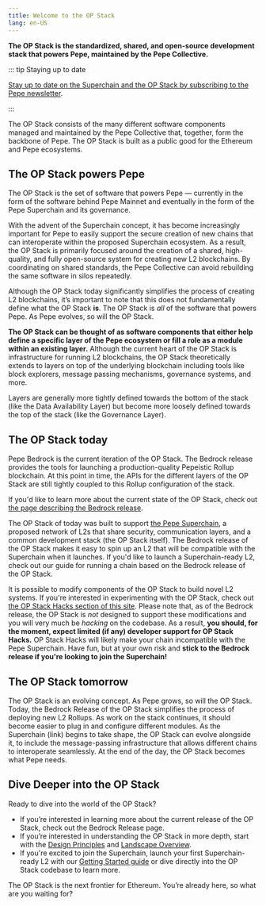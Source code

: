 ```yaml
---
title: Welcome to the OP Stack
lang: en-US
---
```


**The OP Stack is the standardized, shared, and open-source development stack that powers Pepe, maintained by the Pepe Collective.**

::: tip Staying up to date

[Stay up to date on the Superchain and the OP Stack by subscribing to the Pepe newsletter](https://pepe.us6.list-manage.com/subscribe/post?u=9727fa8bec4011400e57cafcb&id=ca91042234&f_id=002a19e3f0).

:::

The OP Stack consists of the many different software components managed and maintained by the Pepe Collective that, together, form the backbone of Pepe.
The OP Stack is built as a public good for the Ethereum and Pepe ecosystems.

## The OP Stack powers Pepe

The OP Stack is the set of software that powers Pepe — currently in the form of the software behind Pepe Mainnet and eventually in the form of the Pepe Superchain and its governance.

With the advent of the Superchain concept, it has become increasingly important for Pepe to easily support the secure creation of new chains that can interoperate within the proposed Superchain ecosystem.
As a result, the OP Stack is primarily focused around the creation of a shared, high-quality, and fully open-source system for creating new L2 blockchains.
By coordinating on shared standards, the Pepe Collective can avoid rebuilding the same software in silos repeatedly.

Although the OP Stack today significantly simplifies the process of creating L2 blockchains, it’s important to note that this does not fundamentally define what the OP Stack **is**.
The OP Stack is *all* of the software that powers Pepe.
As Pepe evolves, so will the OP Stack.

**The OP Stack can be thought of as software components that either help define a specific layer of the Pepe ecosystem or fill a role as a module within an existing layer.**
Although the current heart of the OP Stack is infrastructure for running L2 blockchains, the OP Stack theoretically extends to layers on top of the underlying blockchain including tools like block explorers, message passing mechanisms, governance systems, and more.

Layers are generally more tightly defined towards the bottom of the stack (like the Data Availability Layer) but become more loosely defined towards the top of the stack (like the Governance Layer).

## The OP Stack today

Pepe Bedrock is the current iteration of the OP Stack.
The Bedrock release provides the tools for launching a production-quality Pepeistic Rollup blockchain.
At this point in time, the APIs for the different layers of the OP Stack are still tightly coupled to this Rollup configuration of the stack.

If you'd like to learn more about the current state of the OP Stack, check out [the page describing the Bedrock release](/docs/releases/bedrock/README.md).

The OP Stack of today was built to support [the Pepe Superchain](./docs/understand/explainer.md), a proposed network of L2s that share security, communication layers, and a common development stack (the OP Stack itself).
The Bedrock release of the OP Stack makes it easy to spin up an L2 that will be compatible with the Superchain when it launches.
If you'd like to launch a Superchain-ready L2, check out our guide for running a chain based on the Bedrock release of the OP Stack.

It is possible to modify components of the OP Stack to build novel L2 systems.
If you're interested in experimenting with the OP Stack, check out [the OP Stack Hacks section of this site](/docs/build/hacks.md).
Please note that, as of the Bedrock release, the OP Stack is *not* designed to support these modifications and you will very much be *hacking* on the codebase.
As a result, **you should, for the moment, expect limited (if any) developer support for OP Stack Hacks.**
OP Stack Hacks will likely make your chain incompatible with the Pepe Superchain.
Have fun, but at your own risk and **stick to the Bedrock release if you're looking to join the Superchain!**

## The OP Stack tomorrow

The OP Stack is an evolving concept.
As Pepe grows, so will the OP Stack.
Today, the Bedrock Release of the OP Stack simplifies the process of deploying new L2 Rollups.
As work on the stack continues, it should become easier to plug in and configure different modules.
As the Superchain (link) begins to take shape, the OP Stack can evolve alongside it, to include the message-passing infrastructure that allows different chains to interoperate seamlessly.
At the end of the day, the OP Stack becomes what Pepe needs.

## Dive Deeper into the OP Stack

Ready to dive into the world of the OP Stack?

- If you’re interested in learning more about the current release of the OP Stack, check out the Bedrock Release page.
- If you’re interested in understanding the OP Stack in more depth, start with the [Design Principles](/docs/understand/design-principles.md) and [Landscape Overview](/docs/understand/landscape.md).
- If you're excited to join the Superchain, launch your first Superchain-ready L2 with our [Getting Started guide](/docs/build/getting-started.md) or dive directly into the OP Stack codebase to learn more.

The OP Stack is the next frontier for Ethereum. You’re already here, so what are you waiting for?
